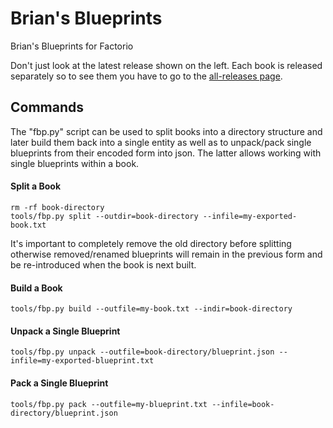 # Brian's Blueprints
Brian's Blueprints for Factorio

Don't just look at the latest release shown on the left.  Each book is released separately so to see them you have to go to the [all-releases page](https://github.com/bcwhite-code/brians-blueprints/releases).

## Commands
The "fbp.py" script can be used to split books into a directory structure and later build them back into a single entity as well as to unpack/pack single blueprints from their encoded form into json.  The latter allows working with single blueprints within a book.

#### Split a Book
```
rm -rf book-directory
tools/fbp.py split --outdir=book-directory --infile=my-exported-book.txt
```

It's important to completely remove the old directory before splitting otherwise removed/renamed blueprints will remain in the previous form and be re-introduced when the book is next built.

#### Build a Book
```
tools/fbp.py build --outfile=my-book.txt --indir=book-directory
```

#### Unpack a Single Blueprint
```
tools/fbp.py unpack --outfile=book-directory/blueprint.json --infile=my-exported-blueprint.txt
```

#### Pack a Single Blueprint
```
tools/fbp.py pack --outfile=my-blueprint.txt --infile=book-directory/blueprint.json
```

